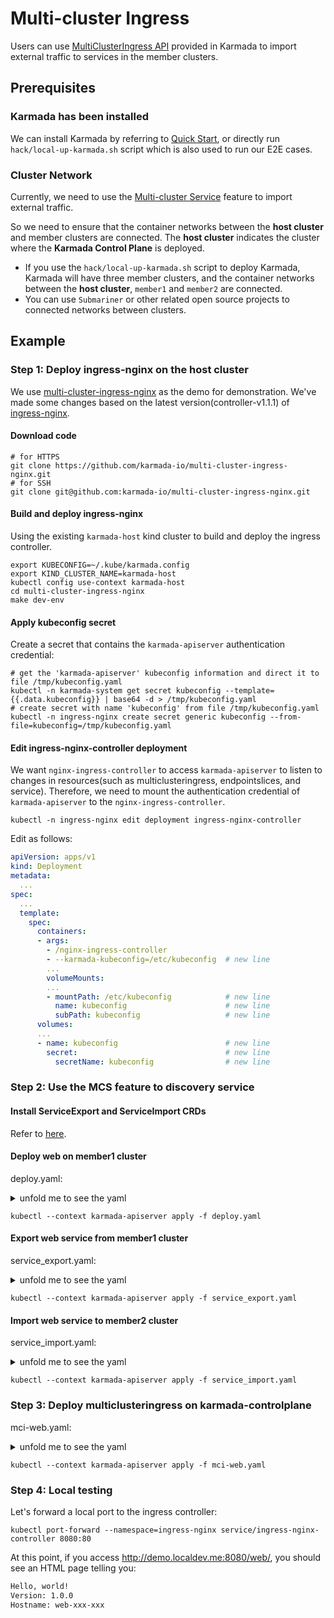 # Multi-cluster Ingress

Users can use [MultiClusterIngress API](https://github.com/karmada-io/karmada/blob/master/pkg/apis/networking/v1alpha1/ingress_types.go) provided in Karmada to import external traffic to services in the member clusters.

## Prerequisites

### Karmada has been installed

We can install Karmada by referring to [Quick Start](https://github.com/karmada-io/karmada#quick-start), or directly run `hack/local-up-karmada.sh` script which is also used to run our E2E cases.

### Cluster Network

Currently, we need to use the [Multi-cluster Service](https://github.com/karmada-io/karmada/blob/master/docs/multi-cluster-service.md#the-serviceexport-and-serviceimport-crds-have-been-installed) feature to import external traffic.

So we need to ensure that the container networks between the **host cluster** and member clusters are connected. The **host cluster** indicates the cluster where the **Karmada Control Plane** is deployed.

- If you use the `hack/local-up-karmada.sh` script to deploy Karmada, Karmada will have three member clusters, and the container networks between the **host cluster**, `member1` and `member2` are connected.
- You can use `Submariner` or other related open source projects to connected networks between clusters.

## Example

### Step 1: Deploy ingress-nginx on the host cluster

We use [multi-cluster-ingress-nginx](https://github.com/karmada-io/multi-cluster-ingress-nginx) as the demo for demonstration. We've made some changes based on the latest version(controller-v1.1.1) of [ingress-nginx](https://github.com/kubernetes/ingress-nginx).

#### Download code

```shell
# for HTTPS
git clone https://github.com/karmada-io/multi-cluster-ingress-nginx.git
# for SSH
git clone git@github.com:karmada-io/multi-cluster-ingress-nginx.git
```

#### Build and deploy ingress-nginx

Using the existing `karmada-host` kind cluster to build and deploy the ingress controller.

```shell
export KUBECONFIG=~/.kube/karmada.config
export KIND_CLUSTER_NAME=karmada-host
kubectl config use-context karmada-host
cd multi-cluster-ingress-nginx
make dev-env
```

#### Apply kubeconfig secret

Create a secret that contains the `karmada-apiserver` authentication credential:

```shell
# get the 'karmada-apiserver' kubeconfig information and direct it to file /tmp/kubeconfig.yaml
kubectl -n karmada-system get secret kubeconfig --template={{.data.kubeconfig}} | base64 -d > /tmp/kubeconfig.yaml
# create secret with name 'kubeconfig' from file /tmp/kubeconfig.yaml
kubectl -n ingress-nginx create secret generic kubeconfig --from-file=kubeconfig=/tmp/kubeconfig.yaml
```

#### Edit ingress-nginx-controller deployment

We want `nginx-ingress-controller` to access `karmada-apiserver` to listen to changes in resources(such as multiclusteringress, endpointslices, and service). Therefore, we need to mount the authentication credential of `karmada-apiserver` to the `nginx-ingress-controller`.

```shell
kubectl -n ingress-nginx edit deployment ingress-nginx-controller
```

Edit as follows:

```yaml
apiVersion: apps/v1
kind: Deployment
metadata:
  ...
spec:
  ...
  template:
    spec:
      containers:
      - args:
        - /nginx-ingress-controller
        - --karmada-kubeconfig=/etc/kubeconfig  # new line
        ...
        volumeMounts:
        ...
        - mountPath: /etc/kubeconfig            # new line
          name: kubeconfig                      # new line
          subPath: kubeconfig                   # new line
      volumes:
	  ...
      - name: kubeconfig                        # new line
        secret:                                 # new line
          secretName: kubeconfig                # new line
```

### Step 2: Use the MCS feature to discovery service

#### Install ServiceExport and ServiceImport CRDs

Refer to [here](https://github.com/karmada-io/karmada/blob/master/docs/multi-cluster-service.md#the-serviceexport-and-serviceimport-crds-have-been-installed).

#### Deploy web on member1 cluster

deploy.yaml:

<details>

<summary>unfold me to see the yaml</summary>

```yaml
apiVersion: apps/v1
kind: Deployment
metadata:
  name: web
spec:
  replicas: 1
  selector:
    matchLabels:
      app: web
  template:
    metadata:
      labels:
        app: web
    spec:
      containers:
      - name: hello-app
        image: gcr.io/google-samples/hello-app:1.0
        ports:
        - containerPort: 8080
          protocol: TCP
---      
apiVersion: v1
kind: Service
metadata:
  name: web
spec:
  ports:
  - port: 81
    targetPort: 8080
  selector:
    app: web
---
apiVersion: policy.karmada.io/v1alpha1
kind: PropagationPolicy
metadata:
  name: mcs-workload
spec:
  resourceSelectors:
    - apiVersion: apps/v1
      kind: Deployment
      name: web
    - apiVersion: v1
      kind: Service
      name: web
  placement:
    clusterAffinity:
      clusterNames:
        - member1
```

</details>

```shell
kubectl --context karmada-apiserver apply -f deploy.yaml
```

#### Export web service from member1 cluster

service_export.yaml:

<details>

<summary>unfold me to see the yaml</summary>

```yaml
apiVersion: multicluster.x-k8s.io/v1alpha1
kind: ServiceExport
metadata:
  name: web
---
apiVersion: policy.karmada.io/v1alpha1
kind: PropagationPolicy
metadata:
  name: web-export-policy
spec:
  resourceSelectors:
    - apiVersion: multicluster.x-k8s.io/v1alpha1
      kind: ServiceExport
      name: web
  placement:
    clusterAffinity:
      clusterNames:
        - member1
```

</details>

```shell
kubectl --context karmada-apiserver apply -f service_export.yaml
```

#### Import web service to member2 cluster

service_import.yaml:

<details>

<summary>unfold me to see the yaml</summary>

```yaml
apiVersion: multicluster.x-k8s.io/v1alpha1
kind: ServiceImport
metadata:
  name: web
spec:
  type: ClusterSetIP
  ports:
  - port: 81
    protocol: TCP
---
apiVersion: policy.karmada.io/v1alpha1
kind: PropagationPolicy
metadata:
  name: web-import-policy
spec:
  resourceSelectors:
    - apiVersion: multicluster.x-k8s.io/v1alpha1
      kind: ServiceImport
      name: web
  placement:
    clusterAffinity:
      clusterNames:
        - member2
```

</details>

```shell
kubectl --context karmada-apiserver apply -f service_import.yaml
```

### Step 3: Deploy multiclusteringress on karmada-controlplane

mci-web.yaml:

<details>

<summary>unfold me to see the yaml</summary>

```yaml
apiVersion: networking.karmada.io/v1alpha1
kind: MultiClusterIngress
metadata:
  name: demo-localhost
  namespace: default
spec:
  ingressClassName: nginx
  rules:
  - host: demo.localdev.me
    http:
      paths:
      - backend:
          service:
            name: web
            port:
              number: 81
        path: /web
        pathType: Prefix
```

</details>

```shell
kubectl --context karmada-apiserver apply -f mci-web.yaml
```

### Step 4: Local testing

Let's forward a local port to the ingress controller:

```shell
kubectl port-forward --namespace=ingress-nginx service/ingress-nginx-controller 8080:80
```

At this point, if you access http://demo.localdev.me:8080/web/, you should see an HTML page telling you:

```html
Hello, world!
Version: 1.0.0
Hostname: web-xxx-xxx
```